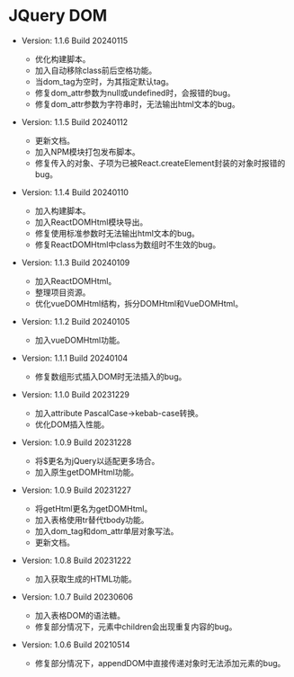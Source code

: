 # JQuery DOM

- Version: 1.1.6 Build 20240115
	- 优化构建脚本。
	- 加入自动移除class前后空格功能。
	- 当dom_tag为空时，为其指定默认tag。
	- 修复dom_attr参数为null或undefined时，会报错的bug。
	- 修复dom_attr参数为字符串时，无法输出html文本的bug。

- Version: 1.1.5 Build 20240112
	- 更新文档。
	- 加入NPM模块打包发布脚本。
	- 修复传入的对象、子项为已被React.createElement封装的对象时报错的bug。

- Version: 1.1.4 Build 20240110
	- 加入构建脚本。
	- 加入ReactDOMHtml模块导出。
	- 修复使用标准参数时无法输出html文本的bug。
	- 修复ReactDOMHtml中class为数组时不生效的bug。

- Version: 1.1.3 Build 20240109
	- 加入ReactDOMHtml。
	- 整理项目资源。
	- 优化vueDOMHtml结构，拆分DOMHtml和VueDOMHtml。

- Version: 1.1.2 Build 20240105
	- 加入vueDOMHtml功能。

- Version: 1.1.1 Build 20240104
	- 修复数组形式插入DOM时无法插入的bug。

- Version: 1.1.0 Build 20231229
	- 加入attribute PascalCase→kebab-case转换。
	- 优化DOM插入性能。

- Version: 1.0.9 Build 20231228
	- 将$更名为jQuery以适配更多场合。
	- 加入原生getDOMHtml功能。

- Version: 1.0.9 Build 20231227
	- 将getHtml更名为getDOMHtml。
	- 加入表格使用tr替代tbody功能。
	- 加入dom_tag和dom_attr单层对象写法。
	- 更新文档。

- Version: 1.0.8 Build 20231222
	- 加入获取生成的HTML功能。

- Version: 1.0.7 Build 20230606
	- 加入表格DOM的语法糖。
	- 修复部分情况下，元素中children会出现重复内容的bug。

- Version: 1.0.6 Build 20210514
	- 修复部分情况下，appendDOM中直接传递对象时无法添加元素的bug。